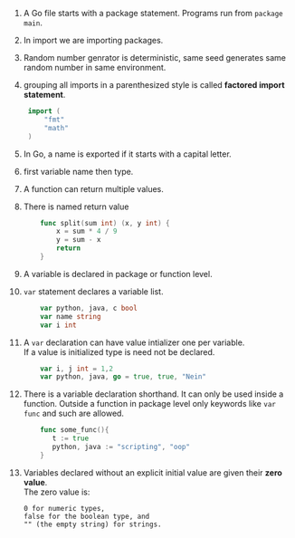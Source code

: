 1. A Go file starts with a package statement. Programs run from ```package main```. 
2. In import we are importing packages.
3. Random number genrator is deterministic, same seed generates same random number in same environment.
4. grouping all imports in a parenthesized style is called **factored import statement**.  
   ```go
    import (
        "fmt"
        "math"
    )
   ```
5. In Go, a name is exported if it starts with a capital letter. 
6. first variable name then type.
7. A function can return multiple values.
8. There is named return value
    ```go
        func split(sum int) (x, y int) {
	        x = sum * 4 / 9
	        y = sum - x
	        return
        }
    ```
9. A variable is declared in package or function level. 
10. `var` statement declares a variable list. 
    ```go
        var python, java, c bool
        var name string
        var i int
    ```
11. A `var` declaration can have value intializer one per variable.  
    If a value is initialized type is need not be declared.
    ```go
        var i, j int = 1,2
        var python, java, go = true, true, "Nein"
    ```
12. There is a variable declaration shorthand. It can only be used inside a function. Outside a function in package level only keywords like `var func` and such are allowed.
    ```go
        func some_func(){
           t := true
           python, java := "scripting", "oop"     
        }

13. Variables declared without an explicit initial value are given their **zero value**.  
    The zero value is:  
    
        0 for numeric types,
        false for the boolean type, and
        "" (the empty string) for strings.